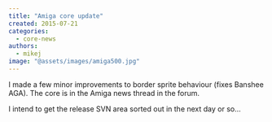 ```yaml
---
title: "Amiga core update"
created: 2015-07-21
categories: 
  - core-news
authors: 
  - mikej
image: "@assets/images/amiga500.jpg"
---
```


I made a few minor improvements to border sprite behaviour (fixes Banshee AGA). The core is in the Amiga news thread in the forum.

I intend to get the release SVN area sorted out in the next day or so...
